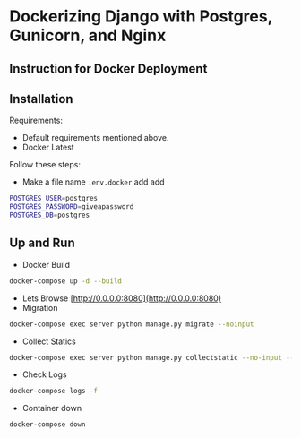 # Dockerizing Django with Postgres, Gunicorn, and Nginx
## Instruction for Docker Deployment 

## Installation

Requirements:

- Default requirements mentioned above.
- Docker Latest

Follow these steps:
- Make a file name `.env.docker` add add
```sh
POSTGRES_USER=postgres
POSTGRES_PASSWORD=giveapassword
POSTGRES_DB=postgres
```

## Up and Run

 - Docker Build
```sh
docker-compose up -d --build
```
- Lets Browse [http://0.0.0.0:8080](http://0.0.0.0:8080)
- Migration
```sh
docker-compose exec server python manage.py migrate --noinput
```
- Collect Statics 
```sh
docker-compose exec server python manage.py collectstatic --no-input --clear
```
- Check Logs
```sh
docker-compose logs -f
``` 
- Container down
```sh
docker-compose down
```
